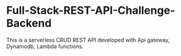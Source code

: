 # Full-Stack-REST-API-Challenge-Backend
This is a serverless CRUD REST API developed with Api gateway, Dynamodb, Lambda functions.
